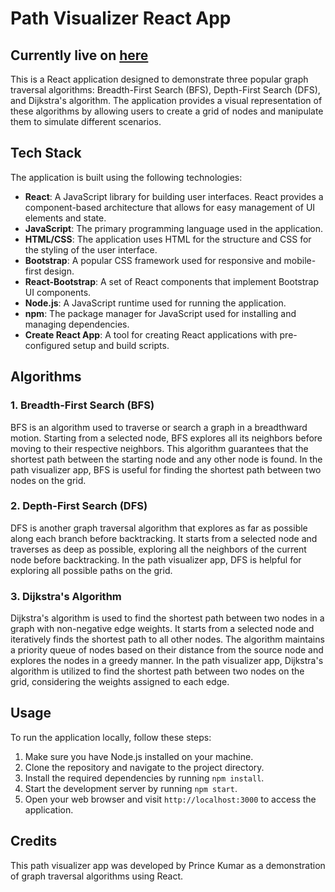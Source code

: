 # Path Visualizer React App

## Currently live on [here](https://github.com/Princekr19/Graph-Trail.git)

This is a React application designed to demonstrate three popular graph traversal algorithms: Breadth-First Search (BFS), Depth-First Search (DFS), and Dijkstra's algorithm. The application provides a visual representation of these algorithms by allowing users to create a grid of nodes and manipulate them to simulate different scenarios.

## Tech Stack

The application is built using the following technologies:

- **React**: A JavaScript library for building user interfaces. React provides a component-based architecture that allows for easy management of UI elements and state.
- **JavaScript**: The primary programming language used in the application.
- **HTML/CSS**: The application uses HTML for the structure and CSS for the styling of the user interface.
- **Bootstrap**: A popular CSS framework used for responsive and mobile-first design.
- **React-Bootstrap**: A set of React components that implement Bootstrap UI components.
- **Node.js**: A JavaScript runtime used for running the application.
- **npm**: The package manager for JavaScript used for installing and managing dependencies.
- **Create React App**: A tool for creating React applications with pre-configured setup and build scripts.

## Algorithms

### 1. Breadth-First Search (BFS)

BFS is an algorithm used to traverse or search a graph in a breadthward motion. Starting from a selected node, BFS explores all its neighbors before moving to their respective neighbors. This algorithm guarantees that the shortest path between the starting node and any other node is found. In the path visualizer app, BFS is useful for finding the shortest path between two nodes on the grid.

### 2. Depth-First Search (DFS)

DFS is another graph traversal algorithm that explores as far as possible along each branch before backtracking. It starts from a selected node and traverses as deep as possible, exploring all the neighbors of the current node before backtracking. In the path visualizer app, DFS is helpful for exploring all possible paths on the grid.

### 3. Dijkstra's Algorithm

Dijkstra's algorithm is used to find the shortest path between two nodes in a graph with non-negative edge weights. It starts from a selected node and iteratively finds the shortest path to all other nodes. The algorithm maintains a priority queue of nodes based on their distance from the source node and explores the nodes in a greedy manner. In the path visualizer app, Dijkstra's algorithm is utilized to find the shortest path between two nodes on the grid, considering the weights assigned to each edge.

## Usage

To run the application locally, follow these steps:

1. Make sure you have Node.js installed on your machine.
2. Clone the repository and navigate to the project directory.
3. Install the required dependencies by running `npm install`.
4. Start the development server by running `npm start`.
5. Open your web browser and visit `http://localhost:3000` to access the application.

## Credits

This path visualizer app was developed by Prince Kumar as a demonstration of graph traversal algorithms using React.
